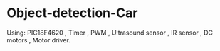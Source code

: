 # Object-detection-Car
Using: PIC18F4620 , Timer , PWM , Ultrasound sensor , IR sensor , DC motors , Motor driver.
